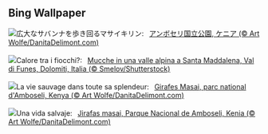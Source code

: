 ## Bing Wallpaper
![](https://www.bing.com/th?id=OHR.AmboseliGiraffes_JA-JP2992203136_UHD.jpg&w=1000)広大なサバンナを歩き回るマサイキリン:&nbsp;&ensp;[アンボセリ国立公園, ケニア (© Art Wolfe/DanitaDelimont.com)](https://www.bing.com/th?id=OHR.AmboseliGiraffes_JA-JP2992203136_UHD.jpg)
<br><br/>
![](https://www.bing.com/th?id=OHR.CowsInAlpineValley_IT-IT8150386866_UHD.jpg&w=1000)Calore tra i fiocchi?:&nbsp;&ensp;[Mucche in una valle alpina a Santa Maddalena, Val di Funes, Dolomiti, Italia (© Smelov/Shutterstock)](https://www.bing.com/th?id=OHR.CowsInAlpineValley_IT-IT8150386866_UHD.jpg)
<br><br/>
![](https://www.bing.com/th?id=OHR.AmboseliGiraffes_FR-FR8363811171_UHD.jpg&w=1000)La vie sauvage dans toute sa splendeur:&nbsp;&ensp;[Girafes Masai, parc national d'Amboseli, Kenya (© Art Wolfe/DanitaDelimont.com)](https://www.bing.com/th?id=OHR.AmboseliGiraffes_FR-FR8363811171_UHD.jpg)
<br><br/>
![](https://www.bing.com/th?id=OHR.AmboseliGiraffes_ES-ES5878697343_UHD.jpg&w=1000)Una vida salvaje:&nbsp;&ensp;[Jirafas masai, Parque Nacional de Amboseli, Kenia (© Art Wolfe/DanitaDelimont.com)](https://www.bing.com/th?id=OHR.AmboseliGiraffes_ES-ES5878697343_UHD.jpg)
<br><br/>
